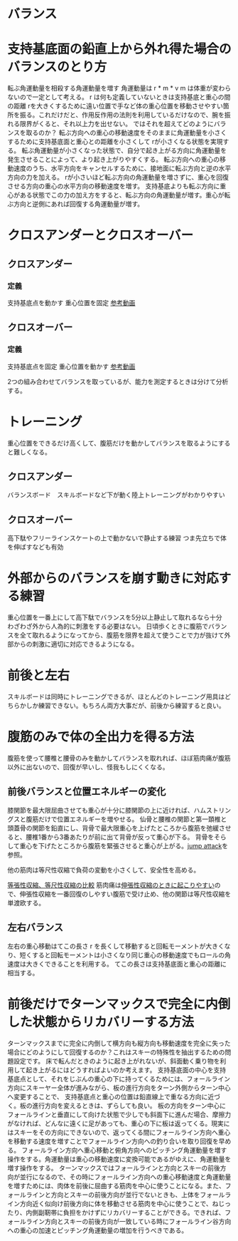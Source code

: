 # バランス

# 支持基底面の鉛直上から外れ得た場合のバランスのとり方

転ぶ角運動量を相殺する角運動量を増す
角運動量は r * m * v  m は体重が変わらないので一定として考える。
r は何も定義していないときは支持基底と重心の間の距離
rを大きくするために遠い位置で手など体の重心位置を移動させやすい箇所を振る。これだけだと、作用反作用の法則を利用しているだけなので、腕を振れる限界がくると、それ以上力を出せない。
ではそれを超えてどのようにバランスを取るのか？
転ぶ方向への重心の移動速度をそのままに角運動量を小さくするために支持基底面と重心との距離を小さくして rが小さくなる状態を実現する。
転ぶ角運動量が小さくなった状態で、自分で起き上がる方向に角運動量を発生させることによって、より起き上がりやすくする。
転ぶ方向への重心の移動速度のうち、水平方向をキャンセルするために、接地面に転ぶ方向と逆の水平方向の力を加える。 rが小さいほど転ぶ方向の角運動量を増さずに、重心を回復させる方向の重心の水平方向の移動速度を増す。
支持基底よりも転ぶ方向に重心がある状態でこの力の加え方をすると、転ぶ方向の角運動量が増す。重心が転ぶ方向と逆側にあれば回復する角運動量が増す。

# クロスアンダーとクロスオーバー

## クロスアンダー
### 定義
支持基底点を動かす
重心位置を固定
[参考動画](https://www.youtube.com/watch?v=8mhOqfy9GW4)

## クロスオーバー
### 定義
支持基底点を固定
重心位置を動かす
[参考動画](https://twitter.com/H0meMadeGarbage/status/1484716475487494150?s=20&t=VOBiuDILM92epGgs8-QrPQ)

2つの組み合わせてバランスを取っているが、能力を測定するときは分けて分析する。

# トレーニング
重心位置をできるだけ高くして、腹筋だけを動かしてバランスを取るようにすると難しくなる。

## クロスアンダー
バランスボード　スキルボードなど下が動く陸上トレーニングがわかりやすい

## クロスオーバー
高下駄やフリーラインスケートの上で動かないで静止する練習
つま先立ちで体を伸ばすなども有効

# 外部からのバランスを崩す動きに対応する練習
重心位置を一番上にして高下駄でバランスを5分以上静止して取れるなら十分　わざわざ外から人為的に刺激をする必要はない。
日頃歩くときに腹筋でバランスを全て取れるようになってから、腹筋を限界を超えて使うことで力が抜けて外部からの刺激に適切に対応できるようになる。

# 前後と左右
スキルボードは同時にトレーニングできるが、ほとんどのトレーニング用具はどちらかしか練習できない。もちろん両方大事だが、前後から練習すると良い。

# 腹筋のみで体の全出力を得る方法

腹筋を使って腰椎と腰骨のみを動かしてバランスを取れれば、ほぼ筋肉痛が腹筋以外に出ないので、回復が早いし、怪我もしにくくなる。

## 前後バランスと位置エネルギーの変化

膝関節を最大限屈曲させても重心が十分に膝関節の上に近ければ、ハムストリングスと腹筋だけで位置エネルギーを増やせる。
仙骨と腰椎の関節と第一頚椎と頭蓋骨の関節を鉛直にし、背骨で最大限重心を上げたところから腹筋を弛緩させると、腰椎1番から3番あたりが前に出て背骨が反って重心が下る。
背骨をそらして重心を下げたところから腹筋を緊張させると重心が上がる。[jump attack](https://www.onedre-life.com/jump-attack/#toc6)を参照。

他の筋肉は等尺性収縮で負荷の変動を小さくして、安全性を高める。

[等張性収縮、等尺性収縮の比較](https://www.sakaimed.co.jp/knowledge/isokinetic-machine/advantages-and-disadvantages-of-isometric-and-isotonic/biodex5/)
筋肉痛は[伸張性収縮のときに起こりやすい](https://www.hb-nippon.com/news/38-other/34653-bsinfo20190201005)ので、伸張性収縮を一番回復のしやすい腹筋で受け止め、他の関節は等尺性収縮を単渡欧する。

## 左右バランス

左右の重心移動はてこの長さ r を長くして移動すると回転モーメントが大きくなり、短くすると回転モーメントは小さくなり同じ重心の移動速度でもロールの角速度は大きくできることを利用する。
てこの長さは支持基底面と重心の距離に相当する。

# 前後だけでターンマックスで完全に内倒した状態からリカバリーする方法

ターンマックスまでに完全に内倒して横方向も縦方向も移動速度を完全に失った場合にどのようにして回復するのか？これはスキーの特殊性を抽出するための問題設定です。
床で転んだときのように起き上がれないが、斜面動く乗り物を利用して起き上がるにはどうすればよいのか考えます。
支持基底面の中心を支持基底点として、それをじぶんの重心の下に持ってくるためには、フォールライン方向にスキーヤー全体が進みながら、板の進行方向をターン外側からターン中心へ変更することで、
支持基底点と重心の位置は鉛直線上で重なる方向に近づく。板の進行方向を変えるときは、ずらしても良い。
板の方向をターン中心にフォールラインと垂直にして向けた状態で少しでも斜面下に進んだ場合、摩擦力がなければ、どんなに遠くに足があっても、重心の下に板は返ってくる。現実にはスキーをその方向にできないので、返ってくる間にフォールライン方向へ重心を移動する速度を増すことでフォールライン方向への釣り合いを取り回復を早める。
フォールライン方向へ重心移動と俯角方向へのピッチング角運動量を増す操作をする。角運動量は重心の移動速度に変換可能であるがゆえに、角運動量を増す操作をする。
ターンマックスではフォールラインと方向とスキーの前後方向が並行になるので、その時にフォールライン方向への重心移動速度と角運動量を増すためには、肉体を前後に屈曲する筋肉を中心に使うことになる。また、フォールラインと方向とスキーの前後方向が並行でないときも、上体をフォールライン方向近く似向け前後方向に体を移動させる筋肉を中心に使うことで、ねじったり、内側副靭帯に負担をかけずにリカバリーすることができる。できれば、フォールライン方向とスキーの前後方向が一致している時にフォールライン谷方向への重心の加速とピッチング角運動量の増加を行うべきである。